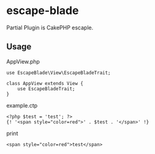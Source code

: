# escape-blade

Partial Plugin is CakePHP escaple.

## Usage

AppView.php
```
use EscapeBlade\View\EscapeBladeTrait;

class AppView extends View {
    use EscapeBladeTrait;
}
```

example.ctp
```
<?php $test = 'test'; ?>
{! '<span style="color=red">' . $test . '</span>' !}
```

print
```
<span style="color=red">test</span>
```
